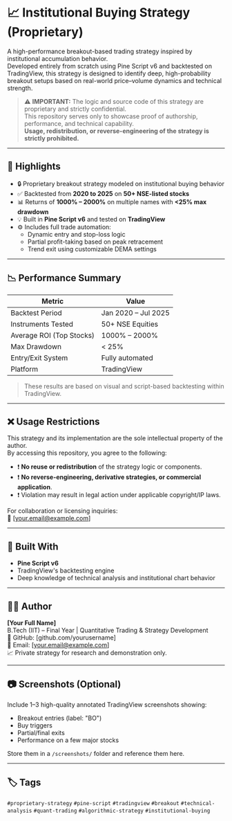 

# 📈 Institutional Buying Strategy (Proprietary)

A high-performance breakout-based trading strategy inspired by institutional accumulation behavior.  
Developed entirely from scratch using Pine Script v6 and backtested on TradingView, this strategy is designed to identify deep, high-probability breakout setups based on real-world price–volume dynamics and technical strength.

> ⚠️ **IMPORTANT:** The logic and source code of this strategy are proprietary and strictly confidential.  
> This repository serves only to showcase proof of authorship, performance, and technical capability.  
> **Usage, redistribution, or reverse-engineering of the strategy is strictly prohibited.**

---

## 🚀 Highlights

- 🔒 Proprietary breakout strategy modeled on institutional buying behavior
- ✅ Backtested from **2020 to 2025** on **50+ NSE-listed stocks**
- 📊 Returns of **1000% – 2000%** on multiple names with **<25% max drawdown**
- 💡 Built in **Pine Script v6** and tested on **TradingView**
- ⚙️ Includes full trade automation:
  - Dynamic entry and stop-loss logic
  - Partial profit-taking based on peak retracement
  - Trend exit using customizable DEMA settings

---

## 📉 Performance Summary

| Metric                     | Value                       |
|---------------------------|-----------------------------|
| Backtest Period           | Jan 2020 – Jul 2025         |
| Instruments Tested        | 50+ NSE Equities            |
| Average ROI (Top Stocks)  | 1000% – 2000%               |
| Max Drawdown              | < 25%                       |
| Entry/Exit System         | Fully automated             |
| Platform                  | TradingView                 |

> These results are based on visual and script-based backtesting within TradingView.

---

## ❌ Usage Restrictions

This strategy and its implementation are the sole intellectual property of the author.  
By accessing this repository, you agree to the following:

- ❗ **No reuse or redistribution** of the strategy logic or components.
- ❗ **No reverse-engineering, derivative strategies, or commercial application**.
- ❗ Violation may result in legal action under applicable copyright/IP laws.

For collaboration or licensing inquiries:  
📧 [your.email@example.com]

---

## 🧠 Built With

- **Pine Script v6**
- TradingView's backtesting engine
- Deep knowledge of technical analysis and institutional chart behavior

---

## 👨‍💻 Author

**[Your Full Name]**  
B.Tech (IIT) – Final Year | Quantitative Trading & Strategy Development  
🔗 GitHub: [github.com/yourusername]  
📧 Email: [your.email@example.com]  
📈 Private strategy for research and demonstration only.

---

## 📷 Screenshots (Optional)

Include 1–3 high-quality annotated TradingView screenshots showing:

- Breakout entries (label: "BO")
- Buy triggers
- Partial/final exits
- Performance on a few major stocks

Store them in a `/screenshots/` folder and reference them here.

---

## 🏷️ Tags

`#proprietary-strategy` `#pine-script` `#tradingview` `#breakout` `#technical-analysis` `#quant-trading` `#algorithmic-strategy` `#institutional-buying`
